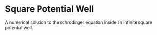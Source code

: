 # Square Potential Well
A numerical solution to the schrodinger equation inside an infinite square potential well. 
